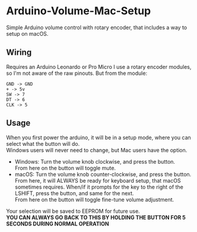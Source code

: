 # Arduino-Volume-Mac-Setup

Simple Arduino volume control with rotary encoder, that includes a way to setup on macOS.

## Wiring
Requires an Arduino Leonardo or Pro Micro
I use a rotary encoder modules, so I'm not aware of the raw pinouts. But from the module:
```
GND -> GND
+ -> 5v
SW -> 7
DT -> 6
CLK -> 5
```

## Usage
When you first power the arduino, it will be in a setup mode, where you can select what the button will do. <br>
Windows users will never need to change, but Mac users have the option.
<br>
<ul>
  <li> Windows: Turn the volume knob clockwise, and press the button.
    <br>From here on the button will toggle mute.
  </li>
  <li> macOS: Turn the volume knob counter-clockwise, and press the button. From here, it will ALWAYS be ready for keyboard setup, that macOS sometimes requires. When/if it prompts for the key to the right of the LSHIFT, press the button, and same for the next.
  <br>
  From here on the button will toggle fine-tune volume adjustment.
  </li>
</ul>
Your selection will be saved to EEPROM for future use.
<br>
<b>YOU CAN ALWAYS GO BACK TO THIS BY HOLDING THE BUTTON FOR 5 SECONDS DURING NORMAL OPERATION</b>

